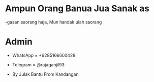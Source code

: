 # Ampun Orang Banua Jua Sanak as
-gasan saorang haja, Mun handak ulah saorang

# Admin
- WhatsApp = +6285166600428
- Telegram = @rajaganjil93

- By Julak Bantu From Kandangan
